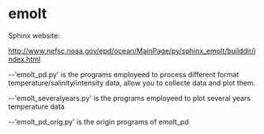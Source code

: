 emolt 
======

Sphinx website:

http://www.nefsc.noaa.gov/epd/ocean/MainPage/py/sphinx_emolt/builddir/index.html

--'emolt_pd.py' is the programs employeed to process different format temperature/salinity/intensity data, allow you to collecte data and plot them.

--'emolt_severalyears.py' is the programs employeed to plot several years temperature data

--'emolt_pd_orig.py' is the origin programs of emolt_pd

